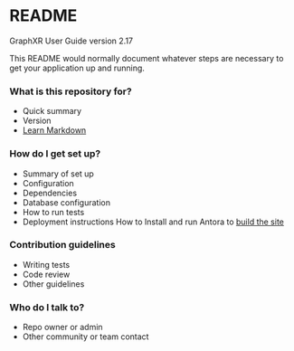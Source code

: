 # README #

GraphXR User Guide version 2.17

This README would normally document whatever steps are necessary to get your application up and running.

### What is this repository for? ###

* Quick summary
* Version
* [Learn Markdown](https://bitbucket.org/tutorials/markdowndemo)

### How do I get set up? ###

* Summary of set up
* Configuration
* Dependencies
* Database configuration
* How to run tests
* Deployment instructions
 How to Install and run Antora to [build the site](https://docs.antora.org/antora/latest/install-and-run-quickstart/)

### Contribution guidelines ###

* Writing tests
* Code review
* Other guidelines

### Who do I talk to? ###

* Repo owner or admin
* Other community or team contact